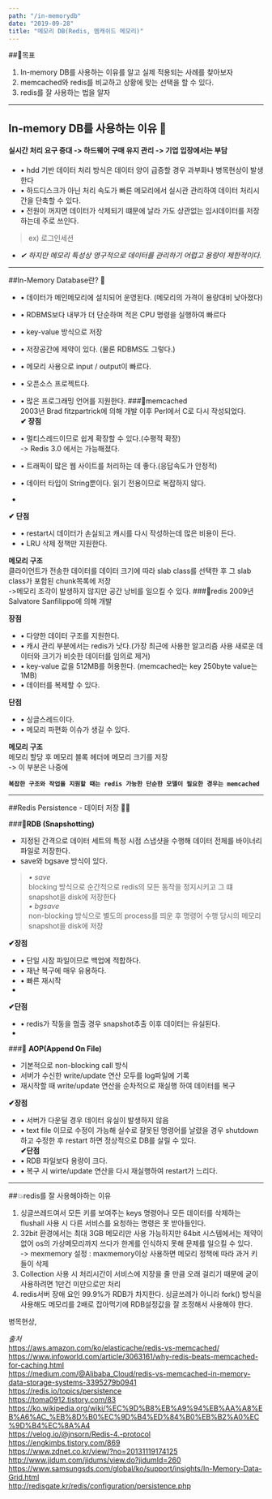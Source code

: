 ```yaml
---
path: "/in-memorydb"
date: "2019-09-28"
title: "메모리 DB(Redis, 멤캐쉬드 메모리)"
---
```



##🚀목표
1. In-memory DB를 사용하는 이유를 알고 실제 적용되는 사례를 찾아보자  
2. memcached와 redis를 비교하고 상황에 맞는 선택을 할 수 있다.   
3. redis를 잘 사용하는 법을 알자

---
## In-memory DB를 사용하는 이유  🤷‍

#### 실시간 처리 요구 증대 -> 하드웨어 구매 유지 관리 -> 기업 입장에서는 부담    

* • hdd 기반 데이터 처리 방식은 데이터 양이 급증할 경우 과부화나 병목현상이 발생한다  
* • 하드디스크가 아닌 처리 속도가 빠른 메모리에서 실시관 관리하여 데이터 처리시간을 단축할 수 있다.  
* • 전원이 꺼지면 데이터가 삭제되기 떄문에 날라 가도 상관없는 임시데이터를 저장하는데 주로 쓰인다.

> ex) 로그인세션

* _✔ 하지만  메모리 특성상 영구적으로 데이터를 관리하기 어렵고 용량이 제한적이다._


---

##In-Memory Database란? 🧐
- • 데이터가 메인메모리에 설치되어 운영된다. (메모리의 가격이 용량대비 낮아졌다)
- • RDBMS보다 내부가 더 단순하며 적은 CPU 명령을 실행하여 빠르다
- • key-value 방식으로 저장
- • 저장공간에 제약이 있다. (물론 RDBMS도 그렇다.)
- • 메모리 사용으로 input / output이 빠르다.
- • 오픈소스 프로젝트다.
- • 많은 프로그래밍 언어를 지원한다.
###🍪memcached  
2003년 Brad fitzpartrick에 의해 개발
이후 Perl에서 C로 다시 작성되었다.  
__✔ 장점__  
- • 멀티스레드이므로 쉽게 확장할 수 있다.(수평적 확장)  
-> Redis 3.0 에서는 가능해졌다.  
- • 트래픽이 많은 웹 사이트를 처리하는 데 좋다.(응답속도가 안정적)  
- • 데이터 타입이 String뿐이다. 읽기 전용이므로 복잡하지 않다.  

-     
__✔ 단점__    
- • restart시 데이터가 손실되고 캐시를 다시 작성하는데 많은 비용이 든다.  
- • LRU 삭제 정책만 지원한다.  

__메모리 구조__  
클라이언트가 전송한 데이터를 데이터 크기에 따라 slab class를 선택한 후 그 slab class가 포함된 chunk목록에 저장  
->메모리 조각이 발생하지 않지만 공간 낭비를 일으킬 수 있다.
###🍪redis
2009년 Salvatore Sanfilippo에 의해 개발

__장점__  
- • 다양한 데이터 구조를 지원한다.
- • 캐시 관리 부분에서는 redis가 낫다.(가장 최근에 사용한 알고리즘 사용 새로운 데이터와 크기가 비슷한 데이터를 임의로 제거)
- • key-value 값을 512MB를 허용한다. (memcached는 key 250byte value는 1MB)
- • 데이터를 복제할 수 있다.

__단점__  
- • 싱글스레드이다.
- • 메모리 파편화 이슈가 생길 수 있다.

__메모리 구조__  
메모리 할당 후 메모리 블록 헤더에 메모리 크기를 저장  
-> 이 부분은 나중에


__`복잡한 구조와 작업을 지원할 때는 redis 가능한 단순한 모델이 필요한 경우는 memcached`__


---

##Redis Persistence - 데이터 저장 🐱‍💻

###🍪__RDB (Snapshotting)__
- 지정된 간격으로 데이터 세트의 특정 시점 스냅샷을 수행해 데이터 전체를 바이너리 파일로 저장한다.
- save와 bgsave 방식이 있다.  

>  _• save_  
 > blocking 방식으로 순간적으로 redis의 모든 동작을 정지시키고 그 떄 snapshot을 disk에 저장한다  
 _• bgsave_  
 > non-blocking 방식으로 별도의 process를 띄운 후 명령어 수행 당시의 메모리 snapshot을 disk에 저장  

__✔장점__
- • 단일 시잠 파일이므로 백업에 적합하다.
- • 재난 복구에 매우 유용하다.
- • 빠른 재시작    
-  
__✔단점__
- • redis가 작동을 멈출 경우 snapshot추출 이후 데이터는 유실된다.  
-    

###🍪 __AOP(Append On File)__
- 기본적으로 non-blocking call 방식
- 서버가 수신한 write/update 연산 모두를 log파일에 기록
- 재시작할 때 write/update 연산을 순차적으로 재실행 하여 데이터를 복구

__✔장점__
- • 서버가 다운딜 경우 데이터 유실이 발생하지 않음
- • text file 이므로 수정이 가능해 실수로 잘못된 명령어를 날렸을 경우 shutdown하고 수정한 후 restart 하면 정상적으로 DB를 살릴 수 있다.  
__✔단점__
- • RDB 파일보다 용량이 크다.
- • 복구 시 wirte/update 연산을 다시 재실행하여 restart가 느리다.

---
##💥redis를 잘 사용해야하는 이유
1. 싱글쓰레드여서 모든 키를 보여주는 keys 명령어나 모든 데이터를 삭제하는 flushall 사용 시 다른 서비스를 요청하는 명령은 못 받아들인다.
2. 32bit 환경에서는 최대 3GB 메모리만 사용 가능하지만 64bit 시스템에서는 제약이 없어 os의 가상메모리까지 쓰다가 한계를 인식하지 못해 문제를 일으킬 수 있다.  
 -> mexmemory 설정 : maxmemory이상 사용하면 메모리 정책에 따라 과거 키들이 삭제
3. Collection 사용 시 처리시간이 서비스에 지장을 줄 만큼 오래 걸리기 때문에 굳이 사용하려면 1만건 미만으로만 처리
4. redis서버 장애 요인 99.9%가 RDB가 차지한다. 싱글쓰레가 아니라 fork() 방식을 사용해도 메모리를 2배로 잡아먹기에 RDB설정값을 잘 조정해서 사용해야 한다.




병목현상,







_출처_   
https://aws.amazon.com/ko/elasticache/redis-vs-memcached/  
https://www.infoworld.com/article/3063161/why-redis-beats-memcached-for-caching.html  
https://medium.com/@Alibaba_Cloud/redis-vs-memcached-in-memory-data-storage-systems-3395279b0941  
https://redis.io/topics/persistence   
https://toma0912.tistory.com/83  
https://ko.wikipedia.org/wiki/%EC%9D%B8%EB%A9%94%EB%AA%A8%EB%A6%AC_%EB%8D%B0%EC%9D%B4%ED%84%B0%EB%B2%A0%EC%9D%B4%EC%8A%A4  
https://velog.io/@jnsorn/Redis-4.-protocol   
https://engkimbs.tistory.com/869   
https://www.zdnet.co.kr/view/?no=20131119174125   
http://www.jidum.com/jidums/view.do?jidumId=260   
https://www.samsungsds.com/global/ko/support/insights/In-Memory-Data-Grid.html  
http://redisgate.kr/redis/configuration/persistence.php   
